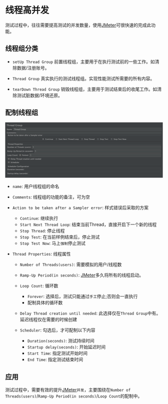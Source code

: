 # 线程高并发

测试过程中，往往需要提高测试的并发数量，使用[JMeter](http://jmeter.apache.org/)可很快速的完成此功能。

## 线程组分类

- `setUp Thread Group` 前置线程组，主要用于在执行测试前的一些工作。如清除数据/注册账号。

- `Thread Group` 真实执行的测试线程组。实现性能测试所需要的所有内容。

- `tearDown Thread Group` 销毁线程组，主要用于测试结束后的收尾工作。如清除测试脏数据/环境还原。

## 配制线程组

![](../img/chapter2/ThreadGroup.png)

- `name`: 用户线程组的命名
- `Comments`: 线程组的功能的备注，可为空
- `Action to be taken after a Sampler error`: 样式错误后采取的方案

  - `Continue`: 继续执行
  - `Start Next Thread Loop`: 结束当前Thread，直接开启下一个新的线程
  - `Stop Thread`: 停止线程
  - `Stop Test`: 在当前样例结束后，停止测试
  - `Stop Test Now`: 马上`强制`停止测试

- `Thread Properties`: 线程属性

  - `Number of Threads(users)`: 需要模拟的用户/线程数
  - `Ramp-Up Period(in seconds)`: [JMeter](http://jmeter.apache.org/)多久将所有的线程启动。
  - `Loop Count`: 循环数

    - `Forever`: 选择后，测试只能通过`手工`停止;否则会一直执行
    - 配制具体的循环数

  - `Delay Thread creation until needed`: 此选择仅在`Thread Group`中有。延迟线程仅在需要的时候创建
  - `Scheduler`: 勾选后，才可配制以下内容
    - `Duration(seconds)`: 测试持续时间
    - `Startup delay(seconds)`: 开始延迟时间
    - `Start Time`: 指定测试开始时间
    - `End Time`: 指定测试结束时间

## 应用

测试过程中，需要有效的提升[JMeter](http://jmeter.apache.org/)`并发`，主要围绕在`Number of Threads(users)`/`Ramp-Up Period(in seconds)`/`Loop Count`的配制中。
